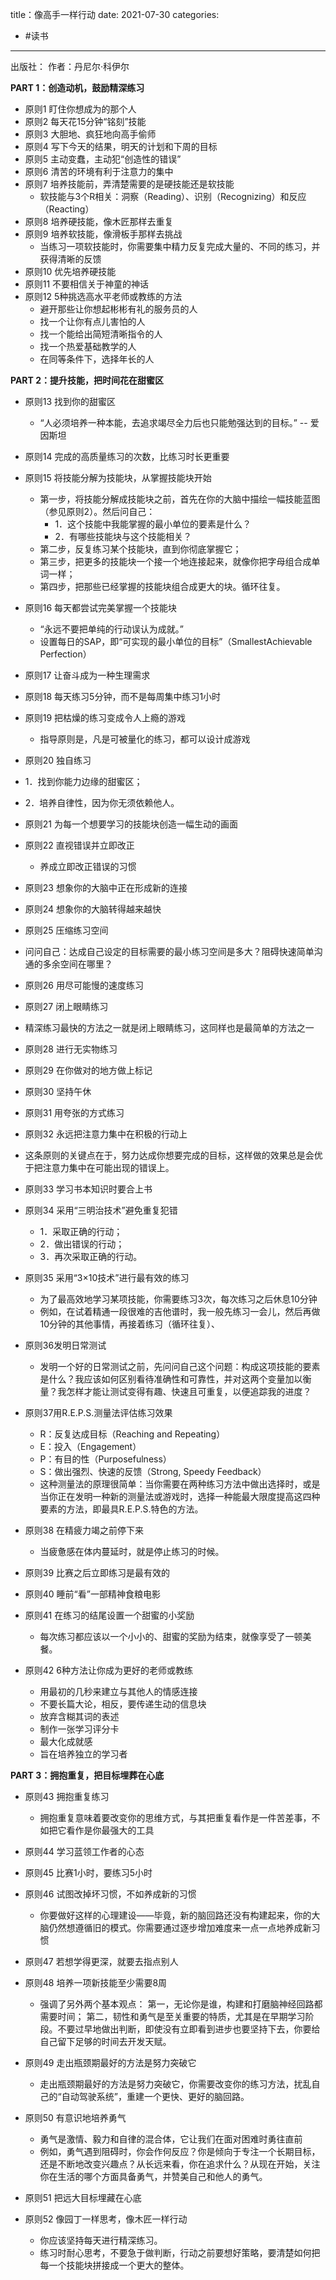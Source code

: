 title：像高手一样行动
date: 2021-07-30
categories:
- #读书 

---
出版社：
作者：丹尼尔·科伊尔

**PART 1：创造动机，鼓励精深练习**
- 原则1 盯住你想成为的那个人
- 原则2 每天花15分钟“铭刻”技能
- 原则3 大胆地、疯狂地向高手偷师
- 原则4 写下今天的结果，明天的计划和下周的目标
- 原则5 主动变蠢，主动犯“创造性的错误”
- 原则6 清苦的环境有利于注意力的集中
- 原则7 培养技能前，弄清楚需要的是硬技能还是软技能
  - 软技能与3个R相关：洞察（Reading）、识别（Recognizing）和反应（Reacting）
- 原则8 培养硬技能，像木匠那样去重复
- 原则9 培养软技能，像滑板手那样去挑战
   - 当练习一项软技能时，你需要集中精力反复完成大量的、不同的练习，并获得清晰的反馈
- 原则10 优先培养硬技能
- 原则11 不要相信关于神童的神话
- 原则12 5种挑选高水平老师或教练的方法
  - 避开那些让你想起彬彬有礼的服务员的人
  - 找一个让你有点儿害怕的人
  - 找一个能给出简短清晰指令的人
  - 找一个热爱基础教学的人
  - 在同等条件下，选择年长的人


**PART 2：提升技能，把时间花在甜蜜区**
- 原则13 找到你的甜蜜区
  - “人必须培养一种本能，去追求竭尽全力后也只能勉强达到的目标。” -- 爱因斯坦

- 原则14 完成的高质量练习的次数，比练习时长更重要
- 原则15 将技能分解为技能块，从掌握技能块开始
  - 第一步，将技能分解成技能块之前，首先在你的大脑中描绘一幅技能蓝图（参见原则2）。然后问自己：
	  - 1．这个技能中我能掌握的最小单位的要素是什么？
	  - 2．有哪些技能块与这个技能相关？
  - 第二步，反复练习某个技能块，直到你彻底掌握它；
  - 第三步，把更多的技能块一个接一个地连接起来，就像你把字母组合成单词一样；
  - 第四步，把那些已经掌握的技能块组合成更大的块。循环往复。
- 原则16 每天都尝试完美掌握一个技能块
  - “永远不要把单纯的行动误认为成就。”
  - 设置每日的SAP，即“可实现的最小单位的目标”（SmallestAchievable Perfection）

- 原则17 让奋斗成为一种生理需求
- 原则18 每天练习5分钟，而不是每周集中练习1小时
- 原则19 把枯燥的练习变成令人上瘾的游戏
  - 指导原则是，凡是可被量化的练习，都可以设计成游戏
- 原则20 独自练习
 - 1．找到你能力边缘的甜蜜区；
 - 2．培养自律性，因为你无须依赖他人。

- 原则21 为每一个想要学习的技能块创造一幅生动的画面
- 原则22 直视错误并立即改正
  - 养成立即改正错误的习惯
- 原则23 想象你的大脑中正在形成新的连接
- 原则24 想象你的大脑转得越来越快
- 原则25 压缩练习空间
 - 问问自己：达成自己设定的目标需要的最小练习空间是多大？阻碍快速简单沟通的多余空间在哪里？
- 原则26 用尽可能慢的速度练习
- 原则27 闭上眼睛练习
 - 精深练习最快的方法之一就是闭上眼睛练习，这同样也是最简单的方法之一
- 原则28 进行无实物练习
- 原则29 在你做对的地方做上标记
- 原则30 坚持午休
- 原则31 用夸张的方式练习
- 原则32 永远把注意力集中在积极的行动上
 - 这条原则的关键点在于，努力达成你想要完成的目标，这样做的效果总是会优于把注意力集中在可能出现的错误上。

- 原则33 学习书本知识时要合上书
- 原则34 采用“三明治技术”避免重复犯错
  - 1．采取正确的行动；
  - 2．做出错误的行动；
  - 3．再次采取正确的行动。

- 原则35 采用“3×10技术”进行最有效的练习
  - 为了最高效地学习某项技能，你需要练习3次，每次练习之后休息10分钟
  - 例如，在试着精通一段很难的吉他谱时，我一般先练习一会儿，然后再做10分钟的其他事情，再接着练习（循环往复）、

- 原则36发明日常测试
  - 发明一个好的日常测试之前，先问问自己这个问题：构成这项技能的要素是什么？我应该如何区别看待准确性和可靠性，并对这两个变量加以衡量？我怎样才能让测试变得有趣、快速且可重复，以便追踪我的进度？

- 原则37用R.E.P.S.测量法评估练习效果
  - R：反复达成目标（Reaching and Repeating）
  - E：投入（Engagement）
  - P：有目的性（Purposefulness）
  - S：做出强烈、快速的反馈（Strong, Speedy Feedback）
  - 这种测量法的原理很简单：当你需要在两种练习方法中做出选择时，或是当你正在发明一种新的测量法或游戏时，选择一种能最大限度提高这四种要素的方法，即最具R.E.P.S.特色的方法。

- 原则38 在精疲力竭之前停下来
  - 当疲惫感在体内蔓延时，就是停止练习的时候。

- 原则39 比赛之后立即练习是最有效的
- 原则40 睡前“看”一部精神食粮电影
- 原则41 在练习的结尾设置一个甜蜜的小奖励
  - 每次练习都应该以一个小小的、甜蜜的奖励为结束，就像享受了一顿美餐。

- 原则42 6种方法让你成为更好的老师或教练
  - 用最初的几秒来建立与其他人的情感连接
  - 不要长篇大论，相反，要传递生动的信息块
  - 放弃含糊其词的表述
  - 制作一张学习评分卡
  - 最大化成就感
  - 旨在培养独立的学习者


**PART 3：拥抱重复，把目标埋葬在心底**
- 原则43 拥抱重复练习
  - 拥抱重复意味着要改变你的思维方式，与其把重复看作是一件苦差事，不如把它看作是你最强大的工具
- 原则44 学习蓝领工作者的心态
- 原则45 比赛1小时，要练习5小时
- 原则46 试图改掉坏习惯，不如养成新的习惯
  - 你要做好这样的心理建设——毕竟，新的脑回路还没有构建起来，你的大脑仍然想遵循旧的模式。你需要通过逐步增加难度来一点一点地养成新习惯
- 原则47 若想学得更深，就要去指点别人
- 原则48 培养一项新技能至少需要8周
  - 强调了另外两个基本观点： 第一，无论你是谁，构建和打磨脑神经回路都需要时间； 第二，韧性和勇气是至关重要的特质，尤其是在早期学习阶段。不要过早地做出判断，即使没有立即看到进步也要坚持下去，你要给自己留下足够的时间去开发天赋。

- 原则49 走出瓶颈期最好的方法是努力突破它
  - 走出瓶颈期最好的方法是努力突破它，你需要改变你的练习方法，扰乱自己的“自动驾驶系统”，重建一个更快、更好的脑回路。
- 原则50 有意识地培养勇气
  - 勇气是激情、毅力和自律的混合体，它让我们在面对困难时勇往直前
  - 例如，勇气遇到阻碍时，你会作何反应？你是倾向于专注一个长期目标，还是不断地改变兴趣点？从长远来看，你在追求什么？从现在开始，关注你在生活的哪个方面具备勇气，并赞美自己和他人的勇气。

- 原则51 把远大目标埋藏在心底
- 原则52 像园丁一样思考，像木匠一样行动
  - 你应该坚持每天进行精深练习。
  - 练习时耐心思考，不要急于做判断，行动之前要想好策略，要清楚如何把每一个技能块拼接成一个更大的整体。

